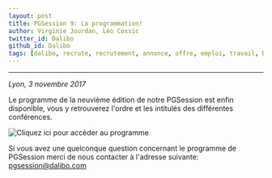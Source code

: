 ```yaml
---
layout: post
title: PGSession 9: La programmation!
author: Virginie Jourdan, Léo Cossic
twitter_id: Dalibo
github_id: Dalibo
tags: [dalibo, recrute, recrutement, annonce, offre, emploi, travail, DBA, base de données, PostgreSQL]
---
```


---
*Lyon, 3 novembre 2017*

Le programme de la neuvième édition de notre PGSession est enfin disponible, vous y retrouverez l'ordre et les intitulés des différentes conférences.

<!--MORE-->


![Cliquez ici pour accéder au programme](https://github.com/dalibo/blog/blob/gh-pages/Programme-PGSession9-1.png?raw=true)

Si vous avez une quelconque question concernant le programme de PGSession merci de nous contacter à l'adresse suivante: [pgsession@dalibo.com](mailto:pgsession@dalibo.com)
